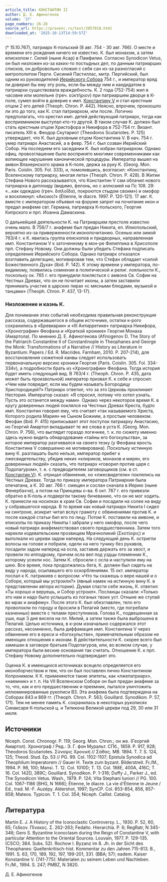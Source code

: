 ```yaml
---
article_title: КОНСТАНТИН II
author: Д. Е. Афиногенов
volume: '37'
page_numbers: 26-28
source_url: https://pravenc.ru/text/2057018.html
downloaded_at: '2025-10-13T14:59:57Z'
---
```


(† 15.10.767), патриарх К-польский (8 авг. 754 - 30 авг. 766). О месте и времени его рождения ничего не известно. К. был монахом, а затем епископом г. Силей (ныне Асар) в Памфилии. Согласно Synodicon Vetus, он был низложен из-за каких-то постыдных дел, по данным патриарших списков, он добровольно сложил с себя сан из-за разногласий с митрополитом Перги. Сисиний Пастиллас, митр. Пергийский, был одним из руководителей [Иерийского Собора](<https://pravenc.ru/text/Иерийского Собора.html>) 754 г., и император вряд ли доверил бы ему эту роль, если бы между ним и кандидатом в патриархи существовала враждебность. К. 2 года (752-754) жил в часовне или молельне (греч. εὐκτήριον) при патриаршем дворце в К-поле, сумел войти в доверие к имп. [Константину V](<https://pravenc.ru/text/Константину V.html>) и стал крестным отцом 2 его детей (Theoph. Chron. P. 442). Неясно, впрочем, произошло ли это до того, как К. стал патриархом, или после. Логично предполагать, что крестил имп. детей действующий патриарх, тогда как восприемником выступал кто-то другой. В таком случае К. должен был стать крестным отцом Христофора и Никифора в 752-754 гг. Визант. писатель XIII в. Феодор Скутариот (Theodoros Scutariotes. P. 125) утверждает, что К. был духовным отцом Константина V. В нач. 754 г. умер патриарх Анастасий, а в февр. 754 г. был созван Иерийский Собор. На последнем его заседании К. был избран патриархом. Однако офиц. провозглашение было воспринято многими современниками как вопиющее нарушение канонической процедуры. Император вышел на амвон Влахернского храма в К-поле, держа за руку К. (Georg. Mon. Paris. Coislin. 305. Fol. 333), и, помолившись, возгласил: «Константину, Вселенскому патриарху, многая лета» (Theoph. Chron. P. 428). В Житии Стефана Нового рассказывается, что Константин V сам облачил нового патриарха в диплоиду (видимо, фелонь, но с аллюзией на Пс 108. 29: «...как одеждою (греч. διπλοΐδα), покроются стыдом своим») и омофор и воскликнул: «Аксиос!» (Étienne, le diacre. 1997. P. 120-121). 17 авг. К. вместе с императором объявил на форуме запрет на почитание икон и предал анафеме свт. Германа, патриарха К-польского, Георгия Кипрского и прп. Иоанна Дамаскина.

О дальнейшей деятельности К. на Патриаршем престоле известно очень мало. В 756/7 г. анафеме был предан Никита, еп. Илиопольский, вероятно из-за приверженности иконопочитанию. Осенью или зимой 763/4 г. к К. явилась группа епископов и придворных, направленная имп. Константином V к заточенному в мон-ре Филиппика в Хрисополе прп. Стефану Новому. Они должны были убедить Стефана подписать определение Иерийского Собора. Однако патриарх отказался возглавить делегацию, мотивировав тем, что Стефан обладает «силой Божественного Духа» (Ibid. P. 142). К этому времени у императора, по-видимому, появились сомнения в политической и религ. лояльности К., поскольку ок. 765 г. его принудили поклясться с амвона Св. Софии на Честных Древах, что он не почитает иконы, а затем заставили принимать участие в царских пирах «с мясными блюдами, музыкой и танцами» (Theoph. Chron. P. 437, 13-17).

### Низложение и казнь К.

Для понимания этих событий необходима правильная реконструкция рассказа, содержавшегося в общем источнике, остатки к-рого сохранились в «Бревиарии» и «III Антирретике» патриарха Никифора, «Хронографии» Феофана и «Краткой хронике» Георгия Монаха (Амартола). По мнению Д. Е. Афиногенова (Afinogenov D. The Story of the Patriarch Constantine II of Constantinople in Theophanes and George the Monk: Transformations of a Narrative // History as Literature in Byzantium: Papers / Ed. R. Macrides. Farnham, 2010. P. 207-214), для восстановления сюжетной канвы следует использовать первоначальную версию хроники Георгия (Paris. Coislin. 305. Fol. 334-334v), а подробности брать из «Хронографии» Феофана. Тогда история будет иметь следующий вид. В 763/4 г. (Theoph. Chron. P. 435, дата может быть произвольной) император призвал К. к себе и спросил: «Чем нам повредит, если мы будем называть Богородицу Христородицей?» Патриарх ответил, что за это Церковь проклинает Нестория. Император сказал: «Я спросил, потому что хотел узнать. Пусть это останется между нами». Однако через некоторое время К. в кругу доверенных людей поклялся на Честных Древах Креста, будто имп. Константин говорил ему, что считает «так называемого Христа, Которого родила Мария» не Сыном Божиим, а простым человеком. Феофан (Ibid. P. 415) приписывает этот поступок патриарху Анастасию, но Георгий Амартол вкладывает те же слова в уста К. (Georg. Mon. Chron. P. 756), что выглядит гораздо логичнее, т. к. по сюжету именно здесь нужно видеть обнародование «тайны его богохульства», за которое император разгневался на своего тезку (у Феофана ярость Константина V совершенно не мотивирована). Поскольку истинную вину К. разглашать было нельзя, император прибег к лжесвидетельству, убедив неких «клириков, монахов и мирян, его доверенных людей» сказать, что патриарх «говорил против царя с Подопагуром», т. е. с предводителем заговорщиков (см. в ст. [Константин V](<https://pravenc.ru/text/Константин V.html>)). К. отрицал обвинения, но «лжесвидетели» поклялись на Честных Древах. Тогда по приказу императора Патриархия была опечатана, а К. 30 авг. 766 г. смещен и сослан сначала в Иерию (ныне Фенербахче), а потом на Принцевы о-ва. 6 окт. 767 г. его привезли обратно в К-поль и подвергли такому бичеванию, что он не мог ходить. К. принесли на носилках в храм Св. Софии и посадили на солее на виду у собравшегося народа. В то время как новый патриарх Никита I сидел на синтроне, асикрит читал вслух грамоту с обвинениями против К. и после каждой статьи бил его по лицу. Потом К. поставили на амвоне, и епископы по приказу Никиты I забрали у него омофор, после чего новый патриарх анафематствовал своего предшественника. Затем того нарекли издевательским прозвищем Мрачноликий (Σκοτίοψις) и вытолкали из церкви задом наперед. На следующий день К. остригли волосы на голове и побрили, одели на него тунику без рукавов, посадили задом наперед на осла, заставив держать его за хвост, и провели по ипподрому, причем осла вел под уздцы племянник К., которому усекли нос. Затем К. сбросили с осла и наступили ему на шею. Все время, пока продолжались бега, К. должен был сидеть на виду у народа, осыпавшего его оскорблениями. 15 окт. император послал к К. патрикиев с вопросом: «Что ты скажешь о вере нашей и о Соборе, который мы устроили?» (явный намек на истинную вину К. в представлении автора истории). Думая спасти себе жизнь, К. ответил: «Ты хорошо и веруешь, и Собор устроил». Посланцы сказали: «Только это нам и надо было услышать из поганых твоих уст. Отныне же ступай во мрак и анафему». После этого К. был обезглавлен, тело его проволокли по городу и бросили в Пелагий (место, где погребали казненных) вместе с телами преступников. Голова К., подвешенная за уши, еще 3 дня висела на пл. Милий, а затем также была выброшена в Пелагий. Целью источника, в к-ром изначально содержался этот рассказ, несомненно, была диффамация имп. Константина V через обвинение его в ереси и «богохульстве», примечательным образом не имеющих отношения к иконам. В действительности К. скорее всего был замешан в заговоре братьев Подопагуров, или, во всяком случае, у императора были веские основания так считать. Отношение К. к прп. Стефану Новому дополнительно подтверждает это.

Оценка К. в имеющихся источниках всецело определяется его иконоборчеством и тем, что он был поставлен лично Константином Копронимом. К К. применяются такие эпитеты, как «лжепатриарх», «наемник» и т. п. На VII Вселенском Cоборе он был предан анафеме за то, что, как и его предшественник и преемник, пытался уничтожить иллюминированные рукописи ВЗ. Эта анафема была подтверждена на Соборах 843 и 869 гг. (Theoph. Chron. P. 563; Gouillard. Synodikon. P. 57, 171). Тем не менее память К. сохранилась в некоторых рукописях Синаксаря К-польской ц. и Типикона Великой церкви под 29, 30 или 31 июля.

## Источники

Niceph. Const. Chronogr. P. 119; Georg. Mon. Chron.; он же. (Георгий Амартол). Хронограф / Ред.: Э. Г. фон Муральт. СПб., 1859. P. 917, 928; Theodoros Scutariotes. Σύνοψις Χρονική // Σάθας. ΜΒ. 1894. T. 7. S. 124, 125; Theod. Stud. Ep. 53 // PG. 99. Col. 1102-1107; Epistula Synodica ad Theophilum Imperatorem // Gauer H. Texte zum byzant. Bilderstreit. Fr./M., 1994. P. 98, 100; Mansi. T. 12. Col. 1010D; T. 13. Col. 188E, 400A, 416C; T. 16. Col. 142D, 389C; Gouillard. Synodikon. P. 1-316; Duffy J., Parker J., ed. The Synodicon Vetus. Wash., 1979. P. 124; Vita Stephani Iuniori // PG. 100. Col. 1067-1186 [BHG, N 1666]; Étienne, le diacre. La vie d'Étienne le Jeune / Ed., trad. M.-F. Auzépy. Aldershot, 1997; SynCP. Col. 853-854, 856, 857-858; Mateos. Typicon. T. 1. Col. 354; Niceph. Callist. Catalog.

## Литература

Martin E. J. A History of the Iconoclastic Controversy. L., 1930. P. 52, 60, 65; Γεδεον. Πίνακες. Σ. 262-263; Fedalto. Hierarchia. P. 6; RegRatr, N 345-346; Gero S. Byzantine Iconoclasm during the Reign of Constantine V, with particular Attention to the Oriental Sources. Louvain, 1977. P. 129-135. (CSCO; 384. Subs. 52). Rochow I. Byzanz im 8. Jh. in der Sicht des Theophanes: Quellenkritisch-hist. Kommentar zu den Jahren 715-813. B., 1991. S. 63, 170, 189, 192, 197, 199-201, 331. (BBA; 57); eadem. Kaiser Konstantine V. (741-775): Materialen zu seinem Leben und Nachleben. Fr./M., 1994. S. 247; PMBZ, N 3820.

Д. Е. Афиногенов
